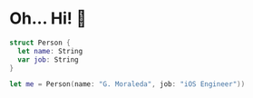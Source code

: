 # Oh... Hi! 👋

```swift
struct Person {
  let name: String
  var job: String
}

let me = Person(name: "G. Moraleda", job: "iOS Engineer"))
```